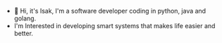 - 👋 Hi, it's Isak, I'm a software developer coding in python, java and golang.
- I'm Interested in developing smart systems that makes life easier and better.

<!---
isak-h47/isak-h47 is a ✨ special ✨ repository because its `README.md` (this file) appears on your GitHub profile.
You can click the Preview link to take a look at your changes.
--->
